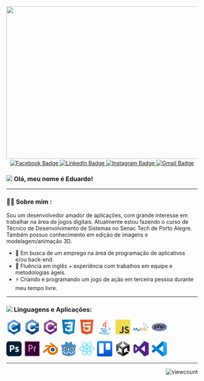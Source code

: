 <div id="header" align="center">
  <img src="https://media.giphy.com/media/v1.Y2lkPTc5MGI3NjExYjhudXBtZnR4c2hjcTlmNnd3MTJjcHVxdmk4eTJqcTR6OTJuM2poZCZlcD12MV9pbnRlcm5hbF9naWZfYnlfaWQmY3Q9Zw/Basrh159dGwKY/giphy.gif"/ width="700" height="400">
</div>

<div id="badges" align="center">
  <a href="https://www.facebook.com/eduardo.moreira.14224">
    <img src="https://img.shields.io/badge/Facebook-white?style=for-the-badge&logo=facebook&logoColor=blue" alt="Facebook Badge"/>
  </a>
    <a href="https://www.linkedin.com/in/edupm/">
    <img src="https://img.shields.io/badge/LinkedIn-blue?style=for-the-badge&logo=linkedin&logoColor=white" alt="LinkedIn Badge"/>
  </a>
  <a href="https://www.instagram.com/eduardopmoreira1995/">
    <img src="https://img.shields.io/badge/Instagram-white?style=for-the-badge&logo=instagram&logoColor=red" alt="Instagram Badge"/>
  </a>
  <a href="mailto:eduardopereiramoreira1995@gmail.com">
    <img src="https://img.shields.io/badge/Gmail-gray?style=for-the-badge&logo=gmail&logoColor=red" alt="Gmail Badge"/>
  </a>
</div>

 ### <img src="https://media.giphy.com/media/hvRJCLFzcasrR4ia7z/giphy.gif" width="23px"/> Olá, meu nome é Eduardo!
---
### :technologist: Sobre mim :
Sou um desenvolvedor amador de aplicações, com grande interesse em trabalhar na área de jogos digitais.
Atualmente estou fazendo o curso de Técnico de Desenvolvimento de Sistemas no Senac Tech de Porto Alegre.
Também possuo conhecimento em edição de imagens e modelagem/animação 3D.

- :telescope: Em busca de um emprego na área de programação de aplicativos e/ou back-end.
- :seedling: Fluência em inglês + experiência com trabalhos em equipe e metodologias ágeis.
- :zap: Criando e programando um jogo de ação em terceira pessoa durante meu tempo livre.
---
### <img src="https://media.giphy.com/media/WUlplcMpOCEmTGBtBW/giphy.gif" width="35"> Linguagens e Aplicações:
<div id="apps" align="left">
  <img src="https://github.com/devicons/devicon/blob/master/icons/c/c-original.svg" title="c"  alt="c" width="40" height="40"/>&nbsp;
  <img src="https://github.com/devicons/devicon/blob/master/icons/cplusplus/cplusplus-original.svg" title="c++"  alt="cplusplus" width="40" height="40"/>&nbsp;
  <img src="https://github.com/devicons/devicon/blob/master/icons/csharp/csharp-original.svg" title="c#"  alt="csharp" width="40" height="40"/>&nbsp;
  <img src="https://github.com/devicons/devicon/blob/master/icons/css3/css3-original.svg" title="css" alt="css" width="40" height="40"/>&nbsp;
  <img src="https://github.com/devicons/devicon/blob/master/icons/html5/html5-original.svg" title="html" alt="html" width="40" height="40"/>&nbsp;
  <img src="https://github.com/devicons/devicon/blob/master/icons/java/java-original.svg" title="java" alt="java" width="40" height="40"/>&nbsp;
  <img src="https://github.com/devicons/devicon/blob/master/icons/javascript/javascript-original.svg" title="javascript" alt="javascript" width="40" height="40"/>&nbsp;
  <img src="https://github.com/devicons/devicon/blob/master/icons/mysql/mysql-original-wordmark.svg" title="mysql"  alt="mysql" width="40" height="40"/>&nbsp;
  <img src="https://github.com/devicons/devicon/blob/master/icons/php/php-original.svg" title="php" alt="php" width="40" height="40"/>&nbsp;
  
  <img src="https://github.com/devicons/devicon/blob/master/icons/photoshop/photoshop-plain.svg" title="photoshop"  alt="adobe photoshop" width="40" height="40"/>&nbsp;
  <img src="https://github.com/devicons/devicon/blob/master/icons/premierepro/premierepro-original.svg" title="premiere Pro"  alt="adobe premiere pro" width="40" height="40"/>&nbsp;
  <img src="https://github.com/devicons/devicon/blob/master/icons/blender/blender-original.svg" title="blender"  alt="blender" width="40" height="40"/>&nbsp;
  <img src="https://github.com/devicons/devicon/blob/master/icons/godot/godot-original.svg" title="godot"  alt="godot" width="40" height="40"/>&nbsp;
  <img src="https://github.com/devicons/devicon/blob/master/icons/react/react-original.svg" title="react"  alt="react" width="40" height="40"/>&nbsp;
  <img src="https://github.com/devicons/devicon/blob/master/icons/trello/trello-original.svg" title="trello"  alt="trello" width="40" height="40"/>&nbsp;
  <img src="https://github.com/devicons/devicon/blob/master/icons/unity/unity-original.svg" title="unity"  alt="unity" width="40" height="40"/>&nbsp;
  <img src="https://github.com/devicons/devicon/blob/master/icons/visualstudio/visualstudio-plain.svg" title="visual studio"  alt="visual studio" width="40" height="40"/>&nbsp;
  <img src="https://github.com/devicons/devicon/blob/master/icons/vscode/vscode-original.svg" title="visual studio code"  alt="visual studio code" width="40" height="40"/>
</div>

---
  
  <div id="end">
  <img src="https://komarev.com/ghpvc/?username=ProfBlack3342&style=flat-square&color=blue" alt="viewcount" align="right"/>
</div>
